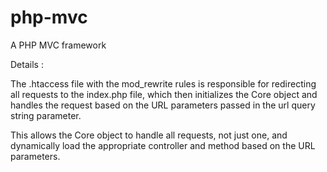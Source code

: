 # php-mvc

A PHP MVC framework

Details :

The .htaccess file with the mod_rewrite rules is responsible for redirecting all requests to the index.php file, which then initializes the Core object and handles the request based on the URL parameters passed in the url query string parameter.

This allows the Core object to handle all requests, not just one, and dynamically load the appropriate controller and method based on the URL parameters.
